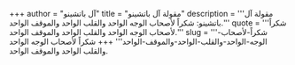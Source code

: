 +++
author = "آل باتشينو"
title = "مقولة آل باتشينو"
description = '''مقولة آل باتشينو: شكراً لأصحاب الوجه الواحد والقلب الواحد والموقف الواحد.'''
quote = '''شكراً لأصحاب الوجه الواحد والقلب الواحد والموقف الواحد.'''
slug = '''شكراً-لأصحاب-الوجه-الواحد-والقلب-الواحد-والموقف-الواحد'''
+++
شكراً لأصحاب الوجه الواحد والقلب الواحد والموقف الواحد.
